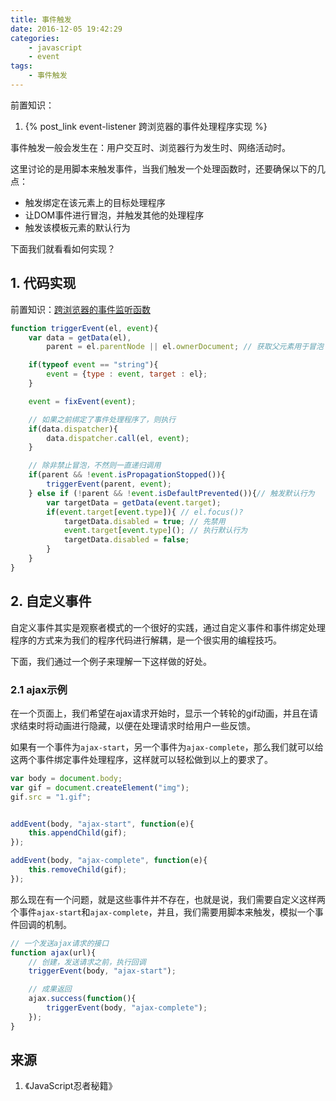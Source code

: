 ```yaml
---
title: 事件触发
date: 2016-12-05 19:42:29
categories:
    - javascript
    - event
tags:
    - 事件触发
---
```


前置知识：

1. {% post_link event-listener 跨浏览器的事件处理程序实现 %}

事件触发一般会发生在：用户交互时、浏览器行为发生时、网络活动时。

这里讨论的是用脚本来触发事件，当我们触发一个处理函数时，还要确保以下的几点：

* 触发绑定在该元素上的目标处理程序
* 让DOM事件进行冒泡，并触发其他的处理程序
* 触发该模板元素的默认行为

下面我们就看看如何实现？

<!-- more -->

## 1. 代码实现

前置知识：[跨浏览器的事件监听函数](event-listener.md)

```javascript
function triggerEvent(el, event){
    var data = getData(el),
        parent = el.parentNode || el.ownerDocument; // 获取父元素用于冒泡

    if(typeof event == "string"){
        event = {type : event, target : el};
    }

    event = fixEvent(event);

    // 如果之前绑定了事件处理程序了，则执行
    if(data.dispatcher){
        data.dispatcher.call(el, event);
    }

    // 除非禁止冒泡，不然则一直递归调用
    if(parent && !event.isPropagationStopped()){
        triggerEvent(parent, event);
    } else if (!parent && !event.isDefaultPrevented()){// 触发默认行为
        var targetData = getData(event.target);
        if(event.target[event.type]){ // el.focus()?
            targetData.disabled = true; // 先禁用
            event.target[event.type](); // 执行默认行为
            targetData.disabled = false;
        }
    }
}
```

## 2. 自定义事件

自定义事件其实是观察者模式的一个很好的实践，通过自定义事件和事件绑定处理程序的方式来为我们的程序代码进行解耦，是一个很实用的编程技巧。

下面，我们通过一个例子来理解一下这样做的好处。

### 2.1 ajax示例

在一个页面上，我们希望在ajax请求开始时，显示一个转轮的gif动画，并且在请求结束时将动画进行隐藏，以便在处理请求时给用户一些反馈。

如果有一个事件为`ajax-start`，另一个事件为`ajax-complete`，那么我们就可以给这两个事件绑定事件处理程序，这样就可以轻松做到以上的要求了。

```javascript
var body = document.body;
var gif = document.createElement("img");
gif.src = "1.gif";


addEvent(body, "ajax-start", function(e){
    this.appendChild(gif);
});

addEvent(body, "ajax-complete", function(e){
    this.removeChild(gif);
});
```

那么现在有一个问题，就是这些事件并不存在，也就是说，我们需要自定义这样两个事件`ajax-start`和`ajax-complete`，并且，我们需要用脚本来触发，模拟一个事件回调的机制。

```javascript
// 一个发送ajax请求的接口
function ajax(url){
    // 创建，发送请求之前，执行回调
    triggerEvent(body, "ajax-start");

    // 成果返回
    ajax.success(function(){
        triggerEvent(body, "ajax-complete");
    });
}
```

## 来源

1. 《JavaScript忍者秘籍》